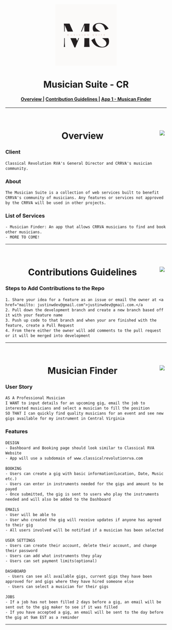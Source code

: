<h1 align="center"style="border-bottom:none;margin:0">
  <a name="logo" href="https://github.com/justinwilliamsrva/musician-suite-cr#logo">
      <img src="resources/assets/images/MS.png" alt="Musician Suite" width="192">
  </a>
  <br>
  <br>
  Musician Suite - CR
</h1>



<div align="center"><a name="menu"></a>
  <h4>
    <a href="https://github.com/justinwilliamsrva/musician-suite-cr#Overview">
      Overview
    </a>
    <span> | </span>
    <a href="https://github.com/justinwilliamsrva/musician-suite-cr#Contributions">
      Contribution Guidelines
    </a>
    <span> | </span>
    <a href="https://github.com/justinwilliamsrva/musician-suite-cr#MusciansFinder">
      App 1 - Musican Finder
    </a>
  </h4>
</div>

---

<br>

<h1 align="center" style="text-align: center;border-bottom:none" name="Overview">
    Overview
    <a href="https://github.com/justinwilliamsrva/musician-suite-cr#logo">
        <img align="right" border="0" src="https://raw.githubusercontent.com/CCOSTAN/Home-AssistantConfig/master/config/wwwcustom_ui/floorplan/images/branding/up_arrow.png" width="22">
    </a>
</h1>

<h3>Client</h3>

```
Classical Revolution RVA's General Director and CRRVA's musician community.
```

<h3>About</h3>

```
The Musician Suite is a collection of web services built to benefit CRRVA's community of musicians. Any features or services not approved by the CRRVA will be used in other projects.
```

<h3>List of Services</h3>

```
- Musician Finder: An app that allows CRRVA musicians to find and book other musicians.
- MORE TO COME!
```

---

<br>

<h1 align="center" style="text-align: center;border-bottom:none" name="Contributions">
    Contributions Guidelines
    <a href="https://github.com/justinwilliamsrva/musician-suite-cr#logo">
        <img align="right" border="0" src="https://raw.githubusercontent.com/CCOSTAN/Home-AssistantConfig/master/config/wwwcustom_ui/floorplan/images/branding/up_arrow.png" width="22">
    </a>
</h1>

<h3>Steps to Add Contributions to the Repo</h3>

```
1. Share your idea for a feature as an issue or email the owner at <a href="mailto: justinwdev@gmail.com">justinwdev@gmail.com.</a
2. Pull down the development branch and create a new branch based off it with your feature name
3. Push up code to that branch and when your are finished with the feature, create a Pull Request
4. From there either the owner will add comments to the pull request or it will be merged into development
```
---
<br>

<h1 align="center" style="text-align: center;border-bottom:none" name="MusciansFinder">
    Musician Finder
    <a href="https://github.com/justinwilliamsrva/musician-suite-cr#logo">
        <img align="right" border="0" src="https://raw.githubusercontent.com/CCOSTAN/Home-AssistantConfig/master/config/wwwcustom_ui/floorplan/images/branding/up_arrow.png" width="22">
    </a>
</h1>

<h3> User Story</h3>

```
AS A Professional Musician
I WANT to input details for an upcoming gig, email the job to interested musicians and select a musician to fill the position
SO THAT I can quickly find quality musicians for an event and see new gigs available for my instrument in Central Virginia
```

<h3> Features</h3>

```
DESIGN
- Dashboard and Booking page should look similar to Classical RVA Website
- App will use a subdomain of www.classicalrevolutionrva.com

BOOKING
- Users can create a gig with basic information(Location, Date, Music etc.)
- Users can enter in instruments needed for the gigs and amount to be payed
- Once submitted, the gig is sent to users who play the instruments needed and will also be added to the Dashboard

EMAILS
- User will be able to
- User who created the gig will receive updates if anyone has agreed to their gig
- All users involved will be notified if a musician has been selected

USER SETTINGS
- Users can create their account, delete their account, and change their password
- Users can add what instruments they play
- Users can set payment limits(optional)

DASHBOARD
 - Users can see all available gigs, current gigs they have been approved for and gigs where they have hired someone else
 - Users can select a musician for their gigs

JOBS
- If a job has not been filled 2 days before a gig, an email will be sent out to the gig maker to see if it was filled
- If you have accepted a gig, an email will be sent to the day before the gig at 9am EST as a reminder
```

---

<br>
